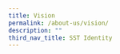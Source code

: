 ```yaml
---
title: Vision
permalink: /about-us/vision/
description: ""
third_nav_title: SST Identity
---
```




